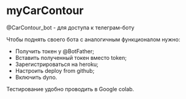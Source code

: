 # myCarContour



@CarContour_bot - для доступа к телеграм-боту

Чтобы поднять своего бота с аналогичным функционалом нужно: 
- Получить токен у @BotFather;
- Вставить полученный токен вместо token;
- Зарегистрироваться на heroku;
- Настроить deploy from github;
- Включить dyno. 


Тестирование удобно проводить в Google colab. 
